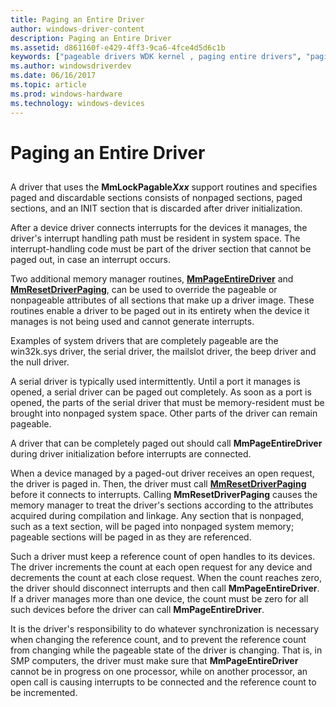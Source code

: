 ```yaml
---
title: Paging an Entire Driver
author: windows-driver-content
description: Paging an Entire Driver
ms.assetid: d861160f-e429-4ff3-9ca6-4fce4d5d6c1b
keywords: ["pageable drivers WDK kernel , paging entire drivers", "paging entire drivers WDK", "reference counts WDK pageable drivers", "overriding pageable or nonpageable attributes WDK"]
ms.author: windowsdriverdev
ms.date: 06/16/2017
ms.topic: article
ms.prod: windows-hardware
ms.technology: windows-devices
---
```


# Paging an Entire Driver


## <a href="" id="ddk-paging-an-entire-driver-kg"></a>


A driver that uses the **MmLockPagable*Xxx*** support routines and specifies paged and discardable sections consists of nonpaged sections, paged sections, and an INIT section that is discarded after driver initialization.

After a device driver connects interrupts for the devices it manages, the driver's interrupt handling path must be resident in system space. The interrupt-handling code must be part of the driver section that cannot be paged out, in case an interrupt occurs.

Two additional memory manager routines, [**MmPageEntireDriver**](https://msdn.microsoft.com/library/windows/hardware/ff554650) and [**MmResetDriverPaging**](https://msdn.microsoft.com/library/windows/hardware/ff554680), can be used to override the pageable or nonpageable attributes of all sections that make up a driver image. These routines enable a driver to be paged out in its entirety when the device it manages is not being used and cannot generate interrupts.

Examples of system drivers that are completely pageable are the win32k.sys driver, the serial driver, the mailslot driver, the beep driver and the null driver.

A serial driver is typically used intermittently. Until a port it manages is opened, a serial driver can be paged out completely. As soon as a port is opened, the parts of the serial driver that must be memory-resident must be brought into nonpaged system space. Other parts of the driver can remain pageable.

A driver that can be completely paged out should call **MmPageEntireDriver** during driver initialization before interrupts are connected.

When a device managed by a paged-out driver receives an open request, the driver is paged in. Then, the driver must call [**MmResetDriverPaging**](https://msdn.microsoft.com/library/windows/hardware/ff554680) before it connects to interrupts. Calling **MmResetDriverPaging** causes the memory manager to treat the driver's sections according to the attributes acquired during compilation and linkage. Any section that is nonpaged, such as a text section, will be paged into nonpaged system memory; pageable sections will be paged in as they are referenced.

Such a driver must keep a reference count of open handles to its devices. The driver increments the count at each open request for any device and decrements the count at each close request. When the count reaches zero, the driver should disconnect interrupts and then call **MmPageEntireDriver**. If a driver manages more than one device, the count must be zero for all such devices before the driver can call **MmPageEntireDriver**.

It is the driver's responsibility to do whatever synchronization is necessary when changing the reference count, and to prevent the reference count from changing while the pageable state of the driver is changing. That is, in SMP computers, the driver must make sure that **MmPageEntireDriver** cannot be in progress on one processor, while on another processor, an open call is causing interrupts to be connected and the reference count to be incremented.

 

 




